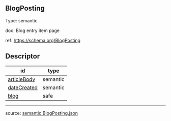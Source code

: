 ## BlogPosting

Type: semantic

doc: Blog entry item page

ref: https://schema.org/BlogPosting


## Descriptor
| id | type |
|---|---|
[articleBody](semantic.articleBody.md) | semantic
[dateCreated](semantic.dateCreated.md) | semantic
[blog](safe.blog.md) | safe


---

source: [semantic.BlogPosting.json](../descriptor/semantic.BlogPosting.json)